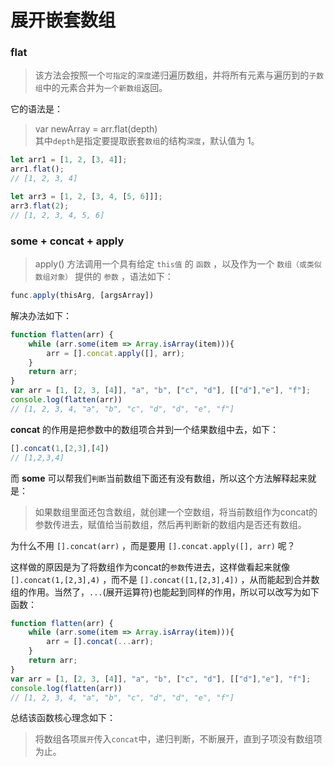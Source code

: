 # 展开嵌套数组

### flat

> 该方法会按照一个`可指定`的`深度`递归遍历数组，并将所有元素与遍历到的`子数组`中的元素合并为`一个新数组`返回。

它的语法是：

> var newArray = arr.flat(depth) \
其中`depth`是指定要提取嵌套`数组`的结构`深度`，默认值为 1。

```js
let arr1 = [1, 2, [3, 4]];
arr1.flat(); 
// [1, 2, 3, 4]

let arr3 = [1, 2, [3, 4, [5, 6]]];
arr3.flat(2);
// [1, 2, 3, 4, 5, 6]
```

### some + concat + apply

> apply() 方法调用一个具有给定 `this值` 的 `函数` ，以及作为一个 `数组（或类似数组对象）` 提供的 `参数` ，语法如下：

```js
func.apply(thisArg, [argsArray])
```

解决办法如下：

```js
function flatten(arr) {
    while (arr.some(item => Array.isArray(item))){
        arr = [].concat.apply([], arr);
    }
    return arr;
}
var arr = [1, [2, 3, [4]], "a", "b", ["c", "d"], [["d"],"e"], "f"];  
console.log(flatten(arr)) 
// [1, 2, 3, 4, "a", "b", "c", "d", "d", "e", "f"]
```

**concat** 的作用是把参数中的数组项合并到一个结果数组中去，如下：

```js
[].concat(1,[2,3],[4])
// [1,2,3,4]
```

而 **some** 可以帮我们`判断`当前数组下面还有没有数组，所以这个方法解释起来就是：

> 如果数组里面还包含数组，就创建一个空数组，将当前数组作为concat的参数传进去，赋值给当前数组，然后再判断新的数组内是否还有数组。

为什么不用 `[].concat(arr)` ，而是要用 `[].concat.apply([], arr)` 呢？

这样做的原因是为了将数组作为concat的`参数`传进去，这样做看起来就像 `[].concat(1,[2,3],4)` ，而不是 `[].concat([1,[2,3],4])` ，从而能起到合并数组的作用。当然了，`...`(展开运算符)也能起到同样的作用，所以可以改写为如下函数：

```js
function flatten(arr) {
    while (arr.some(item => Array.isArray(item))){
        arr = [].concat(...arr);
    }
    return arr;
}
var arr = [1, [2, 3, [4]], "a", "b", ["c", "d"], [["d"],"e"], "f"];  
console.log(flatten(arr)) 
// [1, 2, 3, 4, "a", "b", "c", "d", "d", "e", "f"]
```

总结该函数核心理念如下：

> 将数组各项`展开`传入`concat`中，递归判断，不断展开，直到子项没有数组项为止。



